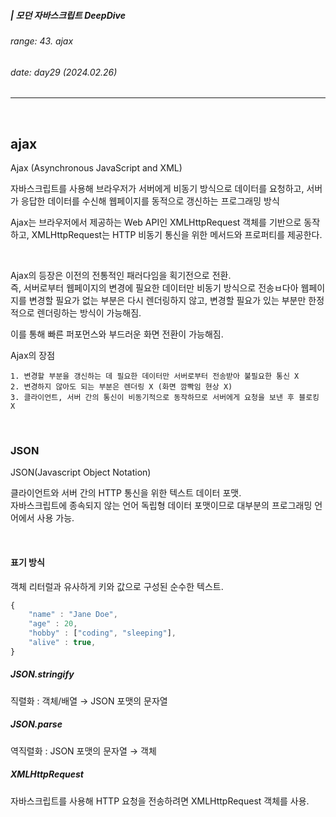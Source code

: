 ##### | 모던 자바스크립트 DeepDive <br />

###### range: 43. ajax <br />

###### date: day29 (2024.02.26) <br />

<hr />
<br />

## ajax

Ajax (Asynchronous JavaScript and XML)

자바스크립트를 사용해 브라우저가 서버에게 비동기 방식으로 데이터를 요청하고,
서버가 응답한 데이터를 수신해 웹페이지를 동적으로 갱신하는 프로그래밍 방식

Ajax는 브라우저에서 제공하는 Web API인 XMLHttpRequest 객체를 기반으로 동작하고, XMLHttpRequest는 HTTP 비동기 통신을 위한 메서드와 프로퍼티를 제공한다.

<br />

Ajax의 등장은 이전의 전통적인 패러다임을 획기전으로 전환.<br />
즉, 서버로부터 웹페이지의 변경에 필요한 데이터만 비동기 방식으로 전송ㅂ다아 웹페이지를 변경할 필요가 없는 부분은 다시 렌더링하지 않고, 변경할 필요가 있는 부분만 한정적으로 렌더링하는 방식이 가능해짐. <br />

이를 통해 빠른 퍼포먼스와 부드러운 화면 전환이 가능해짐. <br />

Ajax의 장점

    1. 변경할 부분을 갱신하는 데 필요한 데이터만 서버로부터 전송받아 불필요한 통신 X
    2. 변경하지 않아도 되는 부분은 렌더링 X (화면 깜빡임 현상 X)
    3. 클라이언트, 서버 간의 통신이 비동기적으로 동작하므로 서버에게 요청을 보낸 후 블로킹 X

<br />

### JSON

JSON(Javascript Object Notation)

클라이언트와 서버 간의 HTTP 통신을 위한 텍스트 데이터 포맷. <br />
자바스크립트에 종속되지 않는 언어 독립형 데이터 포맷이므로 대부분의 프로그래밍 언어에서 사용 가능.

<br />

#### 표기 방식

객체 리터럴과 유사하게 키와 값으로 구성된 순수한 텍스트.

```javascript
{
    "name" : "Jane Doe",
    "age" : 20,
    "hobby" : ["coding", "sleeping"],
    "alive" : true,
}
```

##### JSON.stringify

직렬화 : 객체/배열 → JSON 포맷의 문자열 <br />

##### JSON.parse

역직렬화 : JSON 포맷의 문자열 → 객체 <br />

##### XMLHttpRequest

자바스크립트를 사용해 HTTP 요청을 전송하려면 XMLHttpRequest 객체를 사용. <br />
